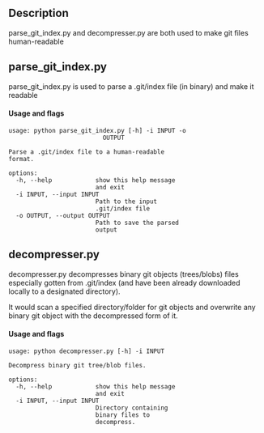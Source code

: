 ## Description 
parse_git_index.py and decompresser.py are both used to make git files human-readable 


## parse_git_index.py
parse_git_index.py is used to parse a .git/index file (in binary) and make it readable 
#### Usage and flags 
```
usage: python parse_git_index.py [-h] -i INPUT -o
                          OUTPUT

Parse a .git/index file to a human-readable
format.

options:
  -h, --help            show this help message
                        and exit
  -i INPUT, --input INPUT
                        Path to the input
                        .git/index file
  -o OUTPUT, --output OUTPUT
                        Path to save the parsed
                        output
```


## decompresser.py 
decompresser.py decompresses binary git objects (trees/blobs) files especially gotten from .git/index (and have been already downloaded locally to a designated directory).

It would scan a specified directory/folder for git objects and overwrite any binary git object with the decompressed form of it. 
#### Usage and flags 
```
usage: python decompresser.py [-h] -i INPUT

Decompress binary git tree/blob files.

options:
  -h, --help            show this help message
                        and exit
  -i INPUT, --input INPUT
                        Directory containing
                        binary files to
                        decompress.
```

